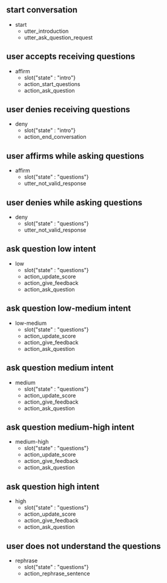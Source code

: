 ## start conversation
* start
    - utter_introduction
    - utter_ask_question_request    

## user accepts receiving questions
* affirm
    - slot{"state" : "intro"}
    - action_start_questions
    - action_ask_question

## user denies receiving questions
* deny
    - slot{"state" : "intro"}
    - action_end_conversation
    
## user affirms while asking questions
* affirm
    - slot{"state" : "questions"}
    - utter_not_valid_response

## user denies while asking questions
* deny
    - slot{"state" : "questions"}
    - utter_not_valid_response
    
## ask question low intent
* low
    - slot{"state" : "questions"}
    - action_update_score
    - action_give_feedback
    - action_ask_question
    
## ask question low-medium intent
* low-medium
    - slot{"state" : "questions"}
    - action_update_score
    - action_give_feedback
    - action_ask_question
    
## ask question medium intent
* medium
    - slot{"state" : "questions"}
    - action_update_score
    - action_give_feedback
    - action_ask_question
    
## ask question medium-high intent
* medium-high
    - slot{"state" : "questions"}
    - action_update_score
    - action_give_feedback
    - action_ask_question
    
## ask question high intent
* high
    - slot{"state" : "questions"}
    - action_update_score
    - action_give_feedback
    - action_ask_question
    
## user does not understand the questions
* rephrase
    - slot{"state" : "questions"}
    - action_rephrase_sentence